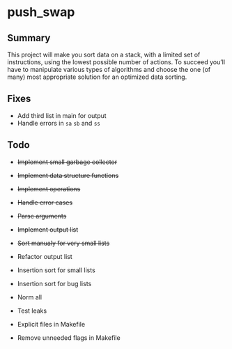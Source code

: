 # push_swap

## Summary
This project will make you sort data on a stack, with a limited set of instructions, using the lowest possible number of actions. To succeed you’ll have to manipulate various types of algorithms and choose the one (of many) most appropriate solution for an optimized data sorting.

## Fixes

- Add third list in main for output
- Handle errors in `sa` `sb` and `ss`

## Todo

- ~~Implement small garbage collector~~
- ~~Implement data structure functions~~
- ~~Implement operations~~
- ~~Handle error cases~~
- ~~Parse arguments~~
- ~~Implement output list~~
- ~~Sort manualy for very small lists~~
- Refactor output list
- Insertion sort for small lists
- Insertion sort for bug lists

- Norm all
- Test leaks

- Explicit files in Makefile
- Remove unneeded flags in Makefile
